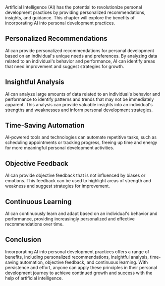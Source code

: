 
Artificial Intelligence (AI) has the potential to revolutionize personal development practices by providing personalized recommendations, insights, and guidance. This chapter will explore the benefits of incorporating AI into personal development practices.

Personalized Recommendations
----------------------------

AI can provide personalized recommendations for personal development based on an individual's unique needs and preferences. By analyzing data related to an individual's behavior and performance, AI can identify areas that need improvement and suggest strategies for growth.

Insightful Analysis
-------------------

AI can analyze large amounts of data related to an individual's behavior and performance to identify patterns and trends that may not be immediately apparent. This analysis can provide valuable insights into an individual's strengths and weaknesses and inform personal development strategies.

Time-Saving Automation
----------------------

AI-powered tools and technologies can automate repetitive tasks, such as scheduling appointments or tracking progress, freeing up time and energy for more meaningful personal development activities.

Objective Feedback
------------------

AI can provide objective feedback that is not influenced by biases or emotions. This feedback can be used to highlight areas of strength and weakness and suggest strategies for improvement.

Continuous Learning
-------------------

AI can continuously learn and adapt based on an individual's behavior and performance, providing increasingly personalized and effective recommendations over time.

Conclusion
----------

Incorporating AI into personal development practices offers a range of benefits, including personalized recommendations, insightful analysis, time-saving automation, objective feedback, and continuous learning. With persistence and effort, anyone can apply these principles in their personal development journey to achieve continued growth and success with the help of artificial intelligence.

